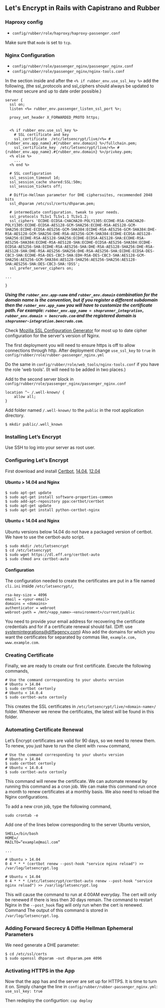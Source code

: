 ## Let's Encrypt in Rails with Capistrano and Rubber

### Haproxy config
* `config/rubber/role/haproxy/haproxy-passenger.conf`

Make sure that `mode` is set to `tcp`.

### Nginx Configuration

* `config/rubber/role/passenger_nginx/passenger_nginx.conf`
* `config/rubber/role/passenger_nginx/nginx-tools.conf`

In the section inside and after the `<% if rubber_env.use_ssl_key %>` add the following, (the ssl\_protocols and ssl\_ciphers should always be updated to the most secure and up to date order possible.)

```
server {
  ssl on;
  listen <%= rubber_env.passenger_listen_ssl_port %>;

  proxy_set_header X_FORWARDED_PROTO https;


  <% if rubber_env.use_ssl_key %>
    # SSL certificate and key
    ssl_certificate  /etc/letsencrypt/live/<%= #{rubber_env.app_name}.#{rubber_env.domain} %>/fullchain.pem;
    ssl_certificate_key  /etc/letsencrypt/live/<%= #{rubber_env.app_name}.#{rubber_env.domain} %>/privkey.pem;
  <% else %>
    ...
  <% end %>

  # SSL configuration
  ssl_session_timeout 1d;
  ssl_session_cache shared:SSL:50m;
  ssl_session_tickets off;

  # Diffie-Hellman parameter for DHE ciphersuites, recommended 2048 bits
  ssl_dhparam /etc/ssl/certs/dhparam.pem;

  # intermediate configuration. tweak to your needs.
  ssl_protocols TLSv1 TLSv1.1 TLSv1.2;
  ssl_ciphers 'ECDHE-ECDSA-CHACHA20-POLY1305:ECDHE-RSA-CHACHA20-POLY1305:ECDHE-ECDSA-AES128-GCM-SHA256:ECDHE-RSA-AES128-GCM-SHA256:ECDHE-ECDSA-AES256-GCM-SHA384:ECDHE-RSA-AES256-GCM-SHA384:DHE-RSA-AES128-GCM-SHA256:DHE-RSA-AES256-GCM-SHA384:ECDHE-ECDSA-AES128-SHA256:ECDHE-RSA-AES128-SHA256:ECDHE-ECDSA-AES128-SHA:ECDHE-RSA-AES256-SHA384:ECDHE-RSA-AES128-SHA:ECDHE-ECDSA-AES256-SHA384:ECDHE-ECDSA-AES256-SHA:ECDHE-RSA-AES256-SHA:DHE-RSA-AES128-SHA256:DHE-RSA-AES128-SHA:DHE-RSA-AES256-SHA256:DHE-RSA-AES256-SHA:ECDHE-ECDSA-DES-CBC3-SHA:ECDHE-RSA-DES-CBC3-SHA:EDH-RSA-DES-CBC3-SHA:AES128-GCM-SHA256:AES256-GCM-SHA384:AES128-SHA256:AES256-SHA256:AES128-SHA:AES256-SHA:DES-CBC3-SHA:!DSS';
  ssl_prefer_server_ciphers on;

...

}
```

***Using the `rubber_env.app-name` and `rubber_env.domain` combination for the domain name is the convention, but if you register a different subdomain then the `rubber_env.app_name` you will have to customize the certificate path. For example: `rubber_env.app_name = shoprunner_integration, rubber_env.domain = bencrudo.com` and the registered domain is `shoprunner-integration.bencrudo.com`.***

Check [Mozilla SSL Configuration Generator](https://mozilla.github.io/server-side-tls/ssl-config-generator/) for most up to date cipher configuration for the server's version of Nginx.

The first deployment you will need to ensure https is off to allow connections through http.
After deployment change `use_ssl_key` to `true` in `config/rubber/role/rubber-passenger_nginx.yml`

Do the same in `config/rubber/role/web_tools/nginx-tools.conf` if you have the role 'web tools'. (It will need to be added in two places.)

Add to the second server block in `config/rubber/role/passenger_nginx/passenger_nginx.conf`

``` 
location ^~ /.well-known/ {
    allow all;
}
``` 

Add folder named `/.well-known/` to the `public` in the root application directory.

```
$ mkdir public/.well_known
```

### Installing Let’s Encrypt
Use SSH to log into your server as root user. 

### Configuring Let's Encrypt

First download and install [Certbot](https://certbot.eff.org/), [14.04](https://certbot.eff.org/lets-encrypt/ubuntutrusty-nginx),
[12.04](https://certbot.eff.org/lets-encrypt/ubuntuother-nginx)

#### Ubuntu > 14.04 and Nginx
```
$ sudo apt-get update
$ sudo apt-get install software-properties-common
$ sudo add-apt-repository ppa:certbot/certbot
$ sudo apt-get update
$ sudo apt-get install python-certbot-nginx 
```
#### Ubuntu < 14.04 and Nginx

Ubuntu versions below 14.04 do not have a packaged version of certbot. We have to use the certbot-auto script.

```
$ sudo mkdir /etc/letsencrypt
$ cd /etc/letsencrypt
$ sudo wget https://dl.eff.org/certbot-auto
$ sudo chmod a+x certbot-auto
```

#### Configuration
The configuration needed to create the certificates are put in a file named `cli.ini` inside `/etc/letsencrypt/`,

```
rsa-key-size = 4096
email = <your-email>
domains = <domains>
authenticator = webroot
webroot-path = /mnt/<app_name>-<environment>/current/public
```

You need to provide your email address for recovering the certificate credentials and for if a certificate renewal should fail. (Diff: use systemintegrations@diffagency.com) Also add the domains for which you want the certificates for separated by commas like, `example.com, www.example.com`.

### Creating Certificate
Finally, we are ready to create our first certificate. Execute the following commands,

```
# Use the command corresponding to your ubuntu version
# Ubuntu > 14.04
$ sudo certbot certonly
# Ubuntu < 14.0.4
$ sudo certbot-auto certonly
```

This creates the SSL certificates in `/etc/letsencrypt/live/<domain-name>/` folder. Whenever we renew the certificates, the latest will be found in this folder.

### Automating Certificate Renewal
Let’s Encrypt certificates are valid for 90 days, so we need to renew them. To renew, you just have to run the client with `renew` command,

```
# Use the command corresponding to your ubuntu version
# Ubuntu > 14.04
$ sudo certbot certonly
# Ubuntu < 14.0.4
$ sudo certbot-auto certonly
```

This command will renew the certificate. We can automate renewal by running this command as a cron job. We can make this command run once a month to renew certificates at a monthly basis. We also need to reload the Nginx configurations.

To add a new cron job, type the following command,

`sudo crontab -e`

Add one of the lines below corresponding to the server Ubuntu version,

```
SHELL=/bin/bash
HOME=/
MAILTO=”example@mail.com”

...

# Ubuntu > 14.04
0 4 * * * (certbot renew --post-hook "service nginx reload") >> /var/log/letsencrypt.log

# Ubuntu < 14.04
0 4 * * * (/etc/letsencrypt/certbot-auto renew --post-hook "service nginx reload") >> /var/log/letsencrypt.log
```

This will cause the command to run at 4:00AM everyday. The cert will only be renewed if there is less then 30 days remain. The command to restart Nginx in the `--post_hook` flag will  only run when the cert is renewed. Command The output of this command is stored in `/var/log/letsencrypt.log`.

### Adding Forward Secrecy & Diffie Hellman Ephemeral Parameters
We need generate a DHE parameter:

```
$ cd /etc/ssl/certs
$ sudo openssl dhparam -out dhparam.pem 4096
```

### Activating HTTPS in the App
Now that the app has and the server are set up for HTTPS. It is time to turn it on. 
Simply change the line in `config/rubber/rubber-passenger_nginx.yml`:
`use_ssl_key: true`

Then redeploy the configurtion: `cap deploy`

